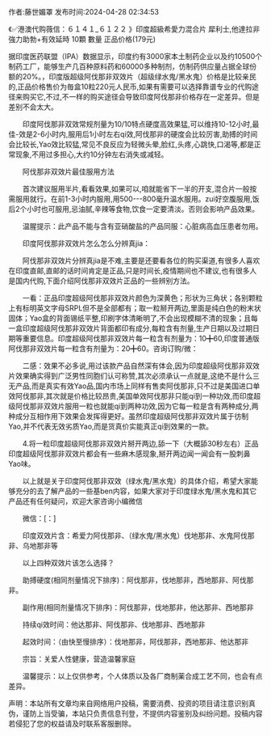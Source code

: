 <p>作者:藤世媚罩 发布时间:2024-04-28 02:34:53</p>
<p>《✅港澳代购薇信：６１４１_６１２２ 》印度超級希愛力混合片 犀利士,他達拉非 強力助勃+有效延時 10顆 數量 正品价格(179元) </p>
									<p>据印度医药联盟（IPA）数据显示，印度约有3000家本土制药企业以及约10500个制药工厂，能够生产几百种原料药和60000多种制剂，仿制药供应量占据全球份额的20%。，印度版超级阿伐那非双效片（超级绿水鬼/黑水鬼）价格是比较亲民的,正品价格售价为毎盒10粒220元人民币,如果有需要可以选择靠谱专业的代购途径来购买它,不过,不一样的购买途径会导致印度阿伐那非价格存在一定差异。但是差别不会太大。</p><p>　　印度阿伐那非双效常规剂量为10/10特点硬度高效果猛,可以维持10-12小时,最佳-效是2-6小时内,服用后1小时左右qi效,阿伐那非的硬度会比较厉害,助搏的时间会比较长,Yao效比较猛,常见不良反应为轻微头晕,脸红,头疼,心跳快,口渴等,都是正常现象,不用过多担心,大约10分钟左右消失或减轻。</p><p></p><p>　　阿伐那非双效片最佳服用方法</p><p>　　首次建议服用半片,看看效果,如果可以,咱就能省下一半的开支,混合片一般按需服用就行。在前1-3小时内服用,用500---800毫升温水服用。zui好空腹服用,饭后2个小时也可服用,忌油腻,辛辣等食物,饮食一定要清淡。否则会影响产品效果。</p><p>　　温腥提示：此产品不能与含有亚硝酸盐的产品同服：心脏病高血压患者勿用。</p><p>　　印度阿伐那非双效片怎么怎么分辨真jia：</p><p>　　阿伐那非双效片分辨真jia是不难,主要是还要看各位的购买渠道,有很多人喜欢在印度直邮,直邮的话时间肯定是正品,只是时间长,疫情期间也不建议,也有很多人是国内代购,下面介绍阿伐那非双效片正品的一些辨别方法。</p><p>　　一看：正品印度超级阿伐那非双效片颜色为深黄色；形状为三角状；各别颗粒上有标明英文字母SRPL但不是全部都有；取一粒掰开两边,里面是纯白色的粉末状固体；Yao盒的背面锡纸平整,印刷字体清晰明了,不会出现模糊不清的现象；且每一盒印度超级阿伐那非双效片背面都印有成分,每粒含有剂量,生产日期以及过期日期等重要信息。印度超级阿伐那非双效片每一粒含有剂量为：10╋60,印度普通版阿伐那非双效片每一粒含有剂量为：20╋60。咨询订购/微：</p><p>　　二感：效果不必多说,用过该款产品自然深有体会,因为印度超级阿伐那非双效片效果确实得到广泛男性同胞们认可称赞,其次必须承认一点就是,这绝不是什么三无产品,而是真实有效Yao品,国内市场上同样有售卖阿伐那非,只不过是美国进口单效阿伐那非,其次就是价格比较昂贵,美国单效阿伐那非只能qi到一种功效,而印度超级阿伐那非双效片服用一粒也就能qi到两种功效,因为它每一粒是含有两种成分,两种成分互相作用下效果会发挥得更好。虽然印度超级阿伐那非双效片属于彷制Yao,并不代表无效劣质Yao,而是货真价实能真正qi到效果的一款。</p><p>　　4.将一粒印度超级阿伐那非双效片掰开两边,舔一下（大概舔30秒左右）正品印度超级阿伐那非双效片都会有一些麻木感现象,掰开两边闻一闻会有一股刺鼻Yao味。</p><p>　　以上就是关于印度阿伐那非双效（绿水鬼/黑水鬼）的具体介绍，希望大家能够充分的去了解产品的一些基ben内容，如果大家对于印度绿水鬼/黑水鬼和其它产品还有任何疑问，欢迎大家咨询小编微信</p><p>　　微信：[：]</p><p>　　印度双效片含：希爱力阿伐那非、（绿水鬼/黑水鬼）伐地那非、水鬼阿伐那非、乌地那非等</p><p>　　以上四种双效片该怎么选择？</p><p>　　助搏硬度(相同剂量情况下排序)：阿伐那非，伐地那非，西地那非、阿伐那非。</p><p>　　副作用(相同剂量情况下排序)：阿伐那非，伐地那非，他达那非、西地那非</p><p>　　持续qi效时间：他达那非、阿伐那非、伐地那非、西地那非</p><p>　　起效时间：（由快至慢排序）：伐地那非，阿伐那非，西地那非、他达那非</p><p>　　宗旨：关爱人性健康，营造温馨家庭</p><p>　　温馨提示：以上仅供参考，个人体质以及各厂商制薬合成工艺不同，也会有点差异。</p>				声明：本站所有文章均来自网络用户投稿，需要消费、投资的项目请注意识别真伪，谨防上当受骗，本站只负责信息刊登，不提供内容鉴别及纠纷问题。投稿内容若侵犯了您的权益请及时联系客服删除。				
